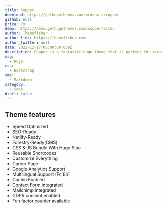 ```yaml
---
title: Copper
download: https://gethugothemes.com/products/copper
github: null
price: 79
demo: https://demo.gethugothemes.com/copper/site/
author: Themefisher
author_link: https://themefisher.com
author_twitter: null
date: 2022-12-17T00:00:00.000Z
description: Copper is a fantastic Hugo theme that is perfect for creating any SaaS landing page website. It offers a great combination of text, graphics, and white spaces that looks simple yet awesome.
ssg:
  - Hugo
css:
  - Bootstrap
cms:
  - Markdown
category:
  - Saas
draft: false
---
```

## Theme features

- Speed Optimized
- SEO-Ready
- Netlify-Ready
- Forestry-Ready(CMS)
- CSS & JS Bundle With Hugo Pipe
- Reusable Shortcodes
- Customize Everything
- Career Page
- Google Analytics Support
- Multilingual Support (Fr, En)
- Cachin Enabled
- Contact Form integrated
- Mailchimp integrated
- GDPR consent enabled
- Fun factor counter available

